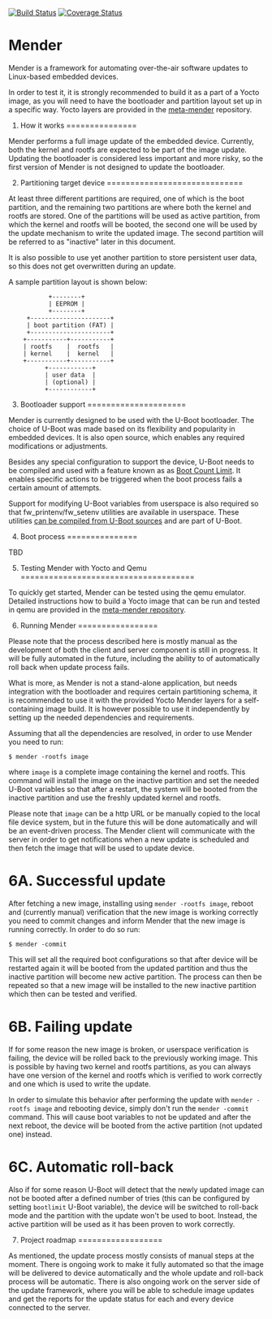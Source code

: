 [![Build Status](https://travis-ci.org/mendersoftware/mender.svg?branch=master)](https://travis-ci.org/mendersoftware/mender)
[![Coverage Status](https://coveralls.io/repos/github/mendersoftware/mender/badge.svg?branch=master)](https://coveralls.io/github/mendersoftware/mender?branch=master)

# Mender 

Mender is a framework for automating over-the-air software updates to Linux-based embedded devices.

In order to test it, it is strongly recommended to build it as a part of a Yocto image,
as you will need to have the bootloader and partition layout set up in a specific way.
Yocto layers are provided in the [meta-mender](https://www.github.com/mendersoftware/meta-mender)
repository.

1. How it works
===============

Mender performs a full image update of the embedded device. Currently, both the kernel and rootfs
are expected to be part of the image update. Updating the bootloader is considered less important and more
risky, so the first version of Mender is not designed to update the bootloader.


2. Partitioning target device
=============================

At least three different partitions are required, one of which is the boot partition, and the
remaining two partitions are where both the kernel and rootfs are stored. One of the partitions will be used
as active partition, from which the kernel and rootfs will be booted, the second one will be used by the update mechanism to write the updated image. The second partition will be referred to as "inactive" later in this document.

It is also possible to use yet another partition to store persistent user data, so this does not
get overwritten during an update.

A sample partition layout is shown below:

```
           +--------+
           | EEPROM |
           +--------+
     +----------------------+
     | boot partition (FAT) |
     +----------------------+
    +-----------+-----------+
    | rootfs    |  rootfs   |
    | kernel    |  kernel   |
    +-----------+-----------+
          +------------+
          | user data  |
          | (optional) |
          +------------+
```

3. Bootloader support
=====================

Mender is currently designed to be used with the U-Boot bootloader. The choice of U-Boot was made based on
its flexibility and popularity in embedded devices. It is also open source, which enables any required
modifications or adjustments.

Besides any special configuration to support the device, U-Boot needs to be compiled and used with a feature known as
as [Boot Count Limit](http://www.denx.de/wiki/view/DULG/UBootBootCountLimit). It enables specific actions to be triggered
when the boot process fails a certain amount of attempts.

Support for modifying U-Boot variables from userspace is also required so that fw_printenv/fw_setenv utilities
are available in userspace. These utilities [can be compiled from U-Boot sources](http://www.denx.de/wiki/view/DULG/HowCanIAccessUBootEnvironmentVariablesInLinux) and are part of U-Boot.



4. Boot process
===============

TBD



5. Testing Mender with Yocto and Qemu
=====================================

To quickly get started, Mender can be tested using the qemu emulator.
Detailed instructions how to build a Yocto image that can be run and tested in qemu are provided in the
[meta-mender repository](https://www.github.com/mendersoftware/meta-mender).


6. Running Mender
=================

Please note that the process described here is mostly manual as the development of both the client and
server component is still in progress.
It will be fully automated in the future, including the ability to of automatically roll back when update process fails.

What is more, as Mender is not a stand-alone application, but needs integration with the
bootloader and requires certain partitioning schema, it is recommended to use it with
the provided Yocto Mender layers for a self-containing image build. It is however possible
to use it independently by setting up the needed dependencies and requirements.

Assuming that all the dependencies are resolved, in order to use Mender you need to run:

    $ mender -rootfs image

where `image` is a complete image containing the kernel and rootfs. This command will install the image on the inactive
partition and set the needed U-Boot variables so that after a restart, the system will be booted from the inactive partition
and use the freshly updated kernel and rootfs.

Please note that `image` can be a http URL or be manually copied to the local file device system, but in the future this will be
done automatically and will be an event-driven process. The Mender client will communicate with the server in 
order to get notifications when a new update is scheduled and then fetch the image that will be used to update
device.


6A. Successful update
=====================

After fetching a new image, installing using `mender -rootfs image`, reboot and (currently manual) verification that the new image is working correctly you need to commit
changes and inform Mender that the new image is running correctly. In order to do so run:

    $ mender -commit

This will set all the required boot configurations so that after device will be restarted again it will be booted from
the updated partition and thus the inactive partition will become new active partition.
The process can then be repeated so that a new image will be installed to the new inactive partition
which then can be tested and verified.

6B. Failing update
==================

If for some reason the new image is broken, or userspace verification is failing, the device will be rolled back
to the previously working image. This is possible by having two kernel and rootfs partitions, as you can always have
one version of the kernel and rootfs which is verified to work correctly and one which is used to write the update.

In order to simulate this behavior after performing the update with `mender -rootfs image` and rebooting device, simply
don't run the `mender -commit` command. This will cause boot variables to not be updated and after the next reboot, the
device will be booted from the active partition (not updated one) instead.

6C. Automatic roll-back
=======================

Also if for some reason U-Boot will detect that the newly updated image can not be booted after a defined number of tries
(this can be configured by setting `bootlimit` U-Boot variable), the device will be switched to roll-back mode
and the partition with the update won't be used to boot. Instead, the active partition will be used as it has been proven
to work correctly.


7. Project roadmap
==================

As mentioned, the update process mostly consists of manual steps at the moment. There is ongoing work to make it
fully automated so that the image will be delivered to device automatically and the whole update and roll-back process
will be automatic.
There is also ongoing work on the server side of the update framework, where you will be able to schedule image
updates and get the reports for the update status for each and every device connected to the server.

